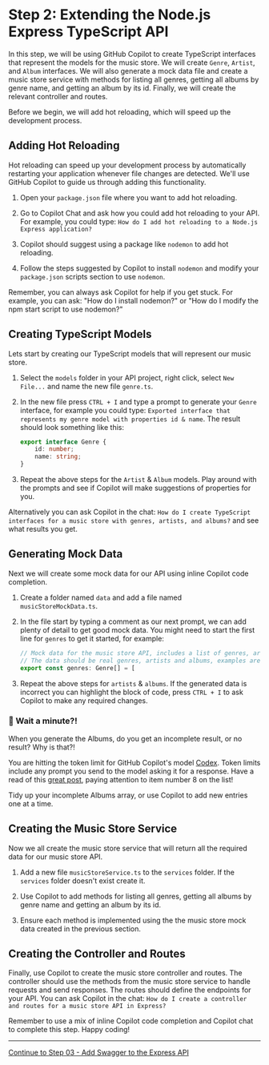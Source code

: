# Step 2: Extending the Node.js Express TypeScript API

In this step, we will be using GitHub Copilot to create TypeScript interfaces that represent the models for the music store. We will create `Genre`, `Artist`, and `Album` interfaces. We will also generate a mock data file and create a music store service with methods for listing all genres, getting all albums by genre name, and getting an album by its id. Finally, we will create the relevant controller and routes.

Before we begin, we will add hot reloading, which will speed up the development process.

## Adding Hot Reloading

Hot reloading can speed up your development process by automatically restarting your application whenever file changes are detected. We'll use GitHub Copilot to guide us through adding this functionality.

1. Open your `package.json` file where you want to add hot reloading.

2. Go to Copilot Chat and ask how you could add hot reloading to your API. For example, you could type: `How do I add hot reloading to a Node.js Express application?`

3. Copilot should suggest using a package like `nodemon` to add hot reloading.

4. Follow the steps suggested by Copilot to install `nodemon` and modify your `package.json` scripts section to use `nodemon`.

Remember, you can always ask Copilot for help if you get stuck. For example, you can ask: "How do I install nodemon?" or "How do I modify the npm start script to use nodemon?"

## Creating TypeScript Models

Lets start by creating our TypeScript models that will represent our music store.

1. Select the `models` folder in your API project, right click, select `New File...` and name the new file `genre.ts`.

2. In the new file press `CTRL + I` and type a prompt to generate your `Genre` interface, for example you could type: `Exported interface that represents my genre model with properties id & name`. The result should look something like this:
    ```TypeScript
    export interface Genre {
        id: number;
        name: string;
    }
    ```

3. Repeat the above steps for the `Artist` & `Album` models. Play around with the prompts and see if Copilot will make suggestions of properties for you.

Alternatively you can ask Copilot in the chat: `How do I create TypeScript interfaces for a music store with genres, artists, and albums?` and see what results you get.

## Generating Mock Data

Next we will create some mock data for our API using inline Copilot code completion.

1. Create a folder named `data` and add a file named `musicStoreMockData.ts`.

2. In the file start by typing a comment as our next prompt, we can add plenty of detail to get good mock data. You might need to start the first line for `genres` to get it started, for example:
    ```TypeScript
    // Mock data for the music store API, includes a list of genres, artists and albums
    // The data should be real genres, artists and albums, examples are artists like Pink Floyd, The Beatles and Led Zeppelin
    export const genres: Genre[] = [
    ```
3. Repeat the above steps for `artists` & `albums`. If the generated data is incorrect you can highlight the block of code, press `CTRL + I` to ask Copilot to make any required changes.

### 🚩 Wait a minute?!

When you generate the Albums, do you get an incomplete result, or no result? Why is that?!

You are hitting the token limit for GitHub Copilot's model [Codex](https://openai.com/blog/openai-codex). Token limits include any prompt you send to the model asking it for a response. Have a read of this [great post](https://techcommunity.microsoft.com/t5/azure-ai-services-blog/15-tips-to-become-a-better-prompt-engineer-for-generative-ai/ba-p/3882935), paying attention to item number 8 on the list!

Tidy up your incomplete Albums array, or use Copilot to add new entries one at a time.

## Creating the Music Store Service

Now we all create the music store service that will return all the required data for our music store API.

1. Add a new file `musicStoreService.ts` to the `services` folder. If the `services` folder doesn't exist create it.

2. Use Copilot to add methods for listing all genres, getting all albums by genre name and getting an album by its id.

3. Ensure each method is implemented using the the music store mock data created in the previous section.

## Creating the Controller and Routes

Finally, use Copilot to create the music store controller and routes. The controller should use the methods from the music store service to handle requests and send responses. The routes should define the endpoints for your API. You can ask Copilot in the chat: `How do I create a controller and routes for a music store API in Express?`

Remember to use a mix of inline Copilot code completion and Copilot chat to complete this step. Happy coding!

---------------
[Continue to Step 03 - Add Swagger to the Express API](./03-Step03.md)